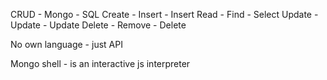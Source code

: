 CRUD - Mongo - SQL
Create - Insert - Insert
Read - Find - Select
Update - Update -  Update
Delete  - Remove - Delete

No own language - just API

Mongo shell - is an interactive js interpreter
